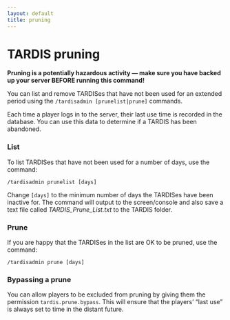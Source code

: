 ```yaml
---
layout: default
title: pruning
---
```


# TARDIS pruning

**Pruning is a potentially hazardous activity — make sure you have backed up your server BEFORE running this command!**

You can list and remove TARDISes that have not been used for an extended period using
the `/tardisadmin [prunelist|prune]` commands.

Each time a player logs in to the server, their last use time is recorded in the database. You can use this data to
determine if a TARDIS has been abandoned.

### List

To list TARDISes that have not been used for a number of days, use the command:

```
/tardisadmin prunelist [days]
```

Change `[days]` to the minimum number of days the TARDISes have been inactive for. The command will output to the
screen/console and also save a text file called _TARDIS\_Prune\_List.txt_ to the TARDIS folder.

### Prune

If you are happy that the TARDISes in the list are OK to be pruned, use the command:

```
/tardisadmin prune [days]
```

### Bypassing a prune

You can allow players to be excluded from pruning by giving them the permission `tardis.prune.bypass`. This will ensure
that the players’ “last use” is always set to time in the distant future.

